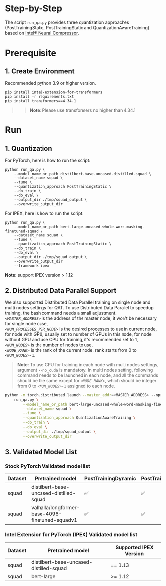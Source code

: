 Step-by-Step​
============
The script `run_qa.py` provides three quantization approaches (PostTrainingStatic, PostTrainingStatic and QuantizationAwareTraining) based on [Intel® Neural Compressor](https://github.com/intel/neural-compressor).

# Prerequisite​
## 1. Create Environment​
Recommended python 3.9 or higher version.
```shell
pip install intel-extension-for-transformers
pip install -r requirements.txt
pip install transformers==4.34.1
```
>>**Note**: Please use transformers no higher than 4.34.1

# Run
## 1. Quantization

For PyTorch, here is how to run the script:

```
python run_qa.py \
    --model_name_or_path distilbert-base-uncased-distilled-squad \
    --dataset_name squad \
    --tune \
    --quantization_approach PostTrainingStatic \
    --do_train \
    --do_eval \
    --output_dir ./tmp/squad_output \
    --overwrite_output_dir
```

For IPEX, here is how to run the script:

```
python run_qa.py \
    --model_name_or_path bert-large-uncased-whole-word-masking-finetuned-squad \
    --dataset_name squad \
    --tune \
    --quantization_approach PostTrainingStatic \
    --do_train \
    --do_eval \
    --output_dir ./tmp/squad_output \
    --overwrite_output_dir
    --framework ipex
```
**Note**: support IPEX version > 1.12

## 2. Distributed Data Parallel Support

We also supported Distributed Data Parallel training on single node and multi nodes settings for QAT. To use Distributed Data Parallel to speedup training, the bash command needs a small adjustment.
<br>
*`<MASTER_ADDRESS>`* is the address of the master node, it won't be necessary for single node case,
<br>
*`<NUM_PROCESSES_PER_NODE>`* is the desired processes to use in current node, for node with GPU, usually set to number of GPUs in this node, for node without GPU and use CPU for training, it's recommended set to 1,
<br>
*`<NUM_NODES>`* is the number of nodes to use,
<br>
*`<NODE_RANK>`* is the rank of the current node, rank starts from 0 to *`<NUM_NODES>`*`-1`.
<br>

 >**Note**: To use CPU for training in each node with multi nodes settings, argument `--no_cuda` is mandatory. In multi nodes setting, following command needs to be launched in each node, and all the commands should be the same except for *`<NODE_RANK>`*, which should be integer from 0 to *`<NUM_NODES>`*`-1` assigned to each node.
```bash
python -m torch.distributed.launch --master_addr=<MASTER_ADDRESS> --nproc_per_node=<NUM_PROCESSES_PER_NODE> --nnodes=<NUM_NODES> --node_rank=<NODE_RANK> \
    run_qa.py \
        --model_name_or_path bert-large-uncased-whole-word-masking-finetuned-squad \
        --dataset_name squad \
        --tune \
        --quantization_approach QuantizationAwareTraining \
        --do_train \
        --do_eval \
        --output_dir ./tmp/squad_output \
        --overwrite_output_dir
```

## 3. Validated Model List
###  Stock PyTorch Validated model list

|Dataset|Pretrained model|PostTrainingDynamic | PostTrainingStatic | QuantizationAwareTraining 
|---|------------------------------------|---|---|---
|squad|distilbert-base-uncased-distilled-squad| ✅| ✅| ✅
|squad|valhalla/longformer-base-4096-finetuned-squadv1| ✅| ✅| N/A
###  Intel Extension for PyTorch (IPEX) Validated model list
|Dataset|Pretrained model|Supported IPEX Version 
|---|------------------------------------|---
|squad|distilbert-base-uncased-distilled-squad| == 1.13
|squad|bert-large| >= 1.12
